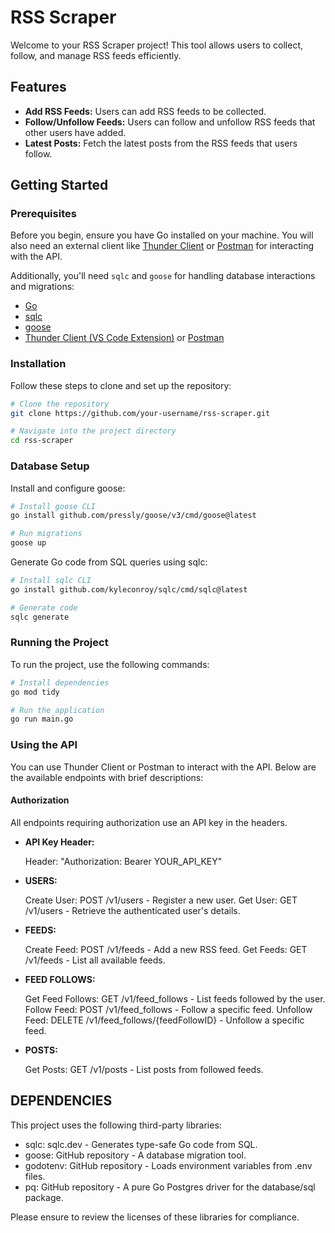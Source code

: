 # RSS Scraper

Welcome to your RSS Scraper project! This tool allows users to collect, follow, and manage RSS feeds efficiently.

## Features

- **Add RSS Feeds:** Users can add RSS feeds to be collected.
- **Follow/Unfollow Feeds:** Users can follow and unfollow RSS feeds that other users have added.
- **Latest Posts:** Fetch the latest posts from the RSS feeds that users follow.

## Getting Started

### Prerequisites

Before you begin, ensure you have Go installed on your machine. You will also need an external client like [Thunder Client](https://www.thunderclient.io/) or [Postman](https://www.postman.com/) for interacting with the API.

Additionally, you'll need `sqlc` and `goose` for handling database interactions and migrations:

- [Go](https://golang.org/doc/install)
- [sqlc](https://sqlc.dev/)
- [goose](https://github.com/pressly/goose)
- [Thunder Client (VS Code Extension)](https://www.thunderclient.io/) or [Postman](https://www.postman.com/)

### Installation

Follow these steps to clone and set up the repository:

```bash
# Clone the repository
git clone https://github.com/your-username/rss-scraper.git

# Navigate into the project directory
cd rss-scraper
```
### Database Setup
Install and configure goose:

```bash
# Install goose CLI
go install github.com/pressly/goose/v3/cmd/goose@latest

# Run migrations
goose up
```
Generate Go code from SQL queries using sqlc:

```bash
# Install sqlc CLI
go install github.com/kyleconroy/sqlc/cmd/sqlc@latest

# Generate code
sqlc generate
```
### Running the Project
To run the project, use the following commands:
```bash
# Install dependencies
go mod tidy

# Run the application
go run main.go
```
### Using the API

You can use Thunder Client or Postman to interact with the API. Below are the available endpoints with brief descriptions:

#### Authorization

All endpoints requiring authorization use an API key in the headers.

- **API Key Header:**

  Header: "Authorization: Bearer YOUR_API_KEY"
- **USERS:**

  Create User: POST /v1/users - Register a new user.
  Get User: GET /v1/users - Retrieve the authenticated user's details.
- **FEEDS:**

  Create Feed: POST /v1/feeds - Add a new RSS feed.
  Get Feeds: GET /v1/feeds - List all available feeds.

- **FEED FOLLOWS:**

  Get Feed Follows: GET /v1/feed_follows - List feeds followed by the user.
  Follow Feed: POST /v1/feed_follows - Follow a specific feed.
  Unfollow Feed: DELETE /v1/feed_follows/{feedFollowID} - Unfollow a specific feed.
- **POSTS:**

   Get Posts: GET /v1/posts - List posts from followed feeds.

## DEPENDENCIES
This project uses the following third-party libraries:

- sqlc: sqlc.dev - Generates type-safe Go code from SQL.
- goose: GitHub repository - A database migration tool.
- godotenv: GitHub repository - Loads environment variables from .env files.
- pq: GitHub repository - A pure Go Postgres driver for the database/sql package.

Please ensure to review the licenses of these libraries for compliance.
